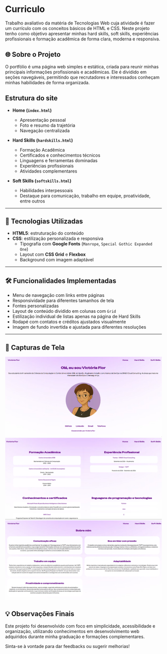 # Curriculo

Trabalho avaliativo da matéria de Tecnologias Web cuja atividade é fazer um currículo com os conceitos básicos de HTML e CSS. Neste projeto tenho como objetivo apresentar minhas hard skills, soft skills, experiências profissionais e formação acadêmica de forma clara, moderna e responsiva.

## 🌐 Sobre o Projeto

O portfólio é uma página web simples e estática, criada para reunir minhas principais informações profissionais e acadêmicas. Ele é dividido em seções navegáveis, permitindo que recrutadores e interessados conheçam minhas habilidades de forma organizada.

## Estrutura do site

- **Home (`index.html`)**
  - Apresentação pessoal
  - Foto e resumo da trajetória
  - Navegação centralizada

- **Hard Skills (`hardskills.html`)**
  - Formação Acadêmica
  - Certificados e conhecimentos técnicos
  - Linguagens e ferramentas dominadas
  - Experiências profissionais
  - Atividades complementares

- **Soft Skills (`softskills.html`)**
  - Habilidades interpessoais
  - Destaque para comunicação, trabalho em equipe, proatividade, entre outros

---

## 🎨 Tecnologias Utilizadas

- **HTML5**: estruturação do conteúdo
- **CSS**: estilização personalizada e responsiva
  - Tipografia com **Google Fonts** (`Manrope`, `Special Gothic Expanded One`)
  - Layout com **CSS Grid** e **Flexbox**
  - Background com imagem adaptável

---

## 🛠️ Funcionalidades Implementadas

- Menu de navegação com links entre páginas
- Responsividade para diferentes tamanhos de tela
- Fontes personalizadas
- Layout de conteúdo dividido em colunas com `Grid`
- Estilização individual de listas apenas na página de Hard Skills
- Rodapé com contatos e créditos ajustados visualmente
- Imagem de fundo invertida e ajustada para diferentes resoluções

---

## 📸 Capturas de Tela
<div align="center">
    <img src="images\home.png" width="600px" alt="Home">
    <img src="images\hardskills.png" width="600px" alt="HardSkills">
    <img src="images\softskills.png" width="600px" alt="SoftSkills">
</div>

## 💡 Observações Finais

Este projeto foi desenvolvido com foco em simplicidade, acessibilidade e organização, utilizando conhecimentos em desenvolvimento web adquiridos durante minha graduação e formações complementares.

Sinta-se à vontade para dar feedbacks ou sugerir melhorias!
